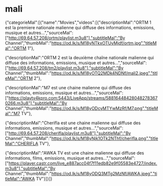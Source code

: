 # mali
{"categorieMal":[{"name":"Movies","videos":[{"descriptionMal":"ORTM 1 est  la premiere nationale malienne qui diffuse des informations, emissions, musique et autres...","sourceMal":["http://69.64.57.208/ortm/playlist.m3u8"],"subtitleMal":"By Channel","thumbMal":"https://od.lk/s/M18yNTkxOTUyMjdf/ortm.jpg","titleMal":"ORTM 1"},

{"descriptionMal":"ORTM 2 est  la deuxième chaîne nationale malienne qui diffuse des informations, emissions, musique et autres...","sourceMal":["http://69.64.57.208/tm2/playlist.m3u8"],"subtitleMal":"By Channel","thumbMal":"https://od.lk/s/M18yOTQ2MDk4NDNf/mali2.jpeg","titleMal":"ORTM 2"},

{"descriptionMal":"M7 est  une chaine malienne qui diffuse des informations, emissions, musique et autres...","sourceMal":["https://playtv4kpro.com:5443/LiveApp/streams/588164484280482783670266.m3u8"],"subtitleMal":"By Channel","thumbMal":"https://od.lk/s/M18yODcyMTYwMzRf/M7.png","titleMal":"M7 TV"},

{"descriptionMal":"Cherifla est  une chaine malienne qui diffuse des informations, emissions, musique et autres...","sourceMal":["http://69.64.57.208/cherifla/playlist.m3u8"],"subtitleMal":"By Channel","thumbMal":"https://od.lk/s/M18yNjk1OTk2NThf/cherifla.png","titleMal":"CHERIFLA TV"},

{"descriptionMal":"AWKA TV est  une chaine malienne qui diffuse des informations, films, emissions, musique et autres...","sourceMal":["https://player.castr.com/live_e887acc04f7f11edb82e9f05583e4727/index.m3u8"],"subtitleMal":"By Channel","thumbMal":"https://od.lk/s/M18yODQ3MTg2MzNf/AWKA.jpeg","titleMal":"AWKA TV"}]}]}
